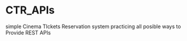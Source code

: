 # CTR_APIs
simple Cinema TIckets Reservation system practicing all posible ways to Provide REST APIs 
